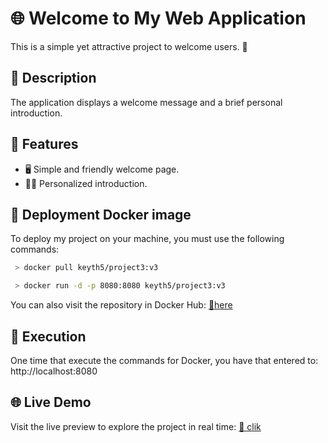 # 🌐 Welcome to My Web Application

This is a simple yet attractive project to welcome users. 🎉

## 📜 Description

The application displays a welcome message and a brief personal introduction.

## 🚀 Features
- 🖥️ Simple and friendly welcome page.
- 🙋‍♀️ Personalized introduction.

## 🐳 Deployment Docker image

To deploy my project on your machine, you must use the following commands:

   ```bash
    > docker pull keyth5/project3:v3
  
    > docker run -d -p 8080:8080 keyth5/project3:v3
```
You can also visit the repository in Docker Hub: [🔗here](https://hub.docker.com/repository/docker/keyth5/project3/general)

##  🔗 Execution 

One time that execute the commands for Docker, you have that entered to: http://localhost:8080

## 🌐 Live Demo

Visit the live preview to explore the project in real time: [🔗 clik](https://project3-keyth-production.up.railway.app/)
